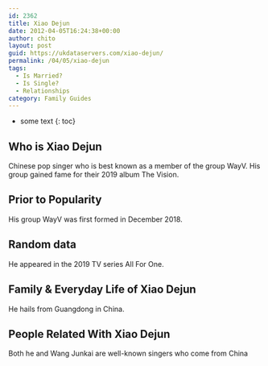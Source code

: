 ```yaml
---
id: 2362
title: Xiao Dejun
date: 2012-04-05T16:24:38+00:00
author: chito
layout: post
guid: https://ukdataservers.com/xiao-dejun/
permalink: /04/05/xiao-dejun
tags:
  - Is Married?
  - Is Single?
  - Relationships
category: Family Guides
---
```


* some text
{: toc}
          
          
## Who is  Xiao Dejun
                  
                  
                  
Chinese pop singer who is best known as a member of the group WayV. His group gained fame for their 2019 album The Vision. 
                  
                
                
                
## Prior to Popularity 
                  
                  
                  
His group WayV was first formed in December 2018. 
                  
                
                
                
## Random data 
                  
                  
                  
He appeared in the 2019 TV series All For One. 
                  
                
                
                
## Family & Everyday Life of Xiao Dejun
                  
                  
                  
He hails from Guangdong in China. 
                  
                
                
                
## People Related With  Xiao Dejun
                  
                  
                  
Both he and Wang Junkai are well-known singers who come from China
                  
                
              
            
          
          
          
    
    
  
